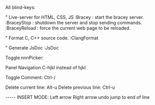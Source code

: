 All blind-keys:

" Live-server for HTML, CSS, JS
:Bracey		: start the bracey server.
:BraceyStop  	: shutdown the server and stop sending commands.
:BraceyReload	: force the current web page to be reloaded.

" Format C, C++ source code.
:ClangFormat

" Generate JsDoc
:JsDoc

Toggle nnnPicker: <F6>

Panel Navigation
C-hjkl instead of <C-w>hjkl

Toggle Comment: Ctrl-/

Delete current line: Alt-u
Delete previous line: Ctrl-u


----- INSERT MODE:
<C-b> Left arrow
<C-f> Right arrow
<C-z> undo
<C-e> jump to end of line
